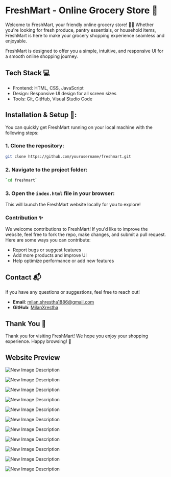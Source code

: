# FreshMart - Online Grocery Store 🛒
Welcome to FreshMart, your friendly online grocery store! 🌱✨ Whether you're looking for fresh produce, pantry essentials, or household items, FreshMart is here to make your grocery shopping experience seamless and enjoyable.

FreshMart is designed to offer you a simple, intuitive, and responsive UI for a smooth online shopping journey.

## Tech Stack 💻
- Frontend: HTML, CSS, JavaScript
- Design: Responsive UI design for all screen sizes
- Tools: Git, GitHub, Visual Studio Code

## Installation & Setup 🔧:
You can quickly get FreshMart running on your local machine with the following steps:

### 1. Clone the repository:

```bash
git clone https://github.com/yourusername/freshmart.git
 ```

### 2. Navigate to the project folder:

```bash
`cd freshmart`
 ```

### 3. Open the `index.html` file in your browser:

This will launch the FreshMart website locally for you to explore!


### Contribution ✨
We welcome contributions to FreshMart! If you'd like to improve the website, feel free to fork the repo, make changes, and submit a pull request. Here are some ways you can contribute:

- Report bugs or suggest features
- Add more products and improve UI
- Help optimize performance or add new features

## Contact 📬
If you have any questions or suggestions, feel free to reach out!

- **Email**: milan.shrestha1886@gmail.com
- **GitHub**: [MilanXrestha](https://github.com/MilanXrestha)


## Thank You 🙏
Thank you for visiting FreshMart! We hope you enjoy your shopping experience. Happy browsing! 🎉

## Website Preview

![New Image Description](./assets/ss/1.png)

![New Image Description](./assets/ss/2.png)

![New Image Description](./assets/ss/3.png)

![New Image Description](./assets/ss/4.png)

![New Image Description](./assets/ss/5.png)

![New Image Description](./assets/ss/6.png)

![New Image Description](./assets/ss/7.png)

![New Image Description](./assets/ss/8.png)

![New Image Description](./assets/ss/9.png)

![New Image Description](./assets/ss/10.png)

![New Image Description](./assets/ss/11.png)
